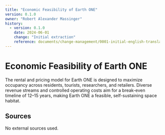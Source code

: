 ```yaml
---
title: "Economic Feasibility of Earth ONE"
version: 0.1.0
owner: "Robert Alexander Massinger"
history:
  - version: 0.1.0
    date: 2024-06-01
    change: "Initial extraction"
    reference: documents/change-management/0001-initial-english-translation.md
---
```


# Economic Feasibility of Earth ONE

The rental and pricing model for Earth ONE is designed to maximize occupancy across residents, tourists, researchers, and retailers. Diverse revenue streams and controlled operating costs aim for a break-even timeline of 12–15 years, making Earth ONE a feasible, self-sustaining space habitat.

## Sources

No external sources used.
